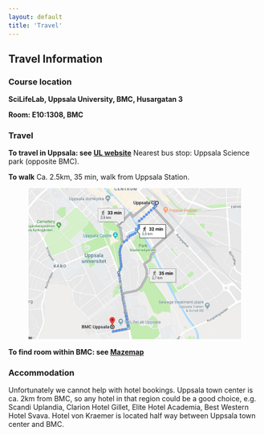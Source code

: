 ```yaml
---
layout: default
title: 'Travel'
---
```


## Travel Information

### Course location
**SciLifeLab, Uppsala University, BMC, Husargatan 3**

**Room: E10:1308, BMC**

### Travel

**To travel in Uppsala: see [UL website][ul]**
Nearest bus stop: Uppsala Science park (opposite BMC).

**To walk**
Ca. 2.5km, 35 min, walk from Uppsala Station.
<figure>
<img src="precourse/images/Googlemap.png">
<figcaption>
</figcaption>
</figure>

**To find room within BMC: see [Mazemap][mazemap]**



### Accommodation
Unfortunately we cannot help with hotel bookings. Uppsala town center is ca. 2km from BMC, so any hotel in that region could be a good choice, e.g. Scandi Uplandia, Clarion Hotel Gillet, Elite Hotel Academia, Best Western Hotel Svava. Hotel von Kraemer is located half way between Uppsala town center and BMC.


[ul]: https://www.ul.se/en
[mazemap]: https://use.mazemap.com/#v=1&zlevel=1&left=17.5570095&right=17.7032085&top=59.8806680&bottom=59.8361040&campusid=49&campuses=uu&starttype=poi&start=383383&desttype=poi&dest=383419
